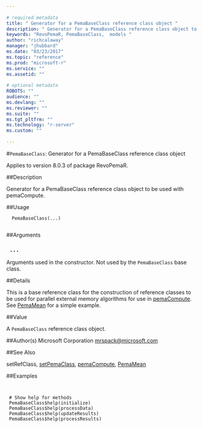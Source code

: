 ```yaml
--- 
 
# required metadata 
title: " Generator for a PemaBaseClass reference class object " 
description: " Generator for a PemaBaseClass reference class object to be used with pemaCompute. " 
keywords: "RevoPemaR, PemaBaseClass,  models " 
author: "richcalaway" 
manager: "jhubbard" 
ms.date: "03/23/2017" 
ms.topic: "reference" 
ms.prod: "microsoft-r" 
ms.service: "" 
ms.assetid: "" 
 
# optional metadata 
ROBOTS: "" 
audience: "" 
ms.devlang: "" 
ms.reviewer: "" 
ms.suite: "" 
ms.tgt_pltfrm: "" 
ms.technology: "r-server" 
ms.custom: "" 
 
--- 
```

 
 
 #`PemaBaseClass`:  Generator for a PemaBaseClass reference class object 

 Applies to version 8.0.3 of package RevoPemaR.
 
 ##Description
 
Generator for a PemaBaseClass reference class object to be used with pemaCompute.
 
 
 ##Usage

```   
  PemaBaseClass(...)
 
```
 
 
 ##Arguments

   
    
 ### ` ...`
  Arguments used in the constructor. Not used by the `PemaBaseClass` base class.  
  
 
 
 ##Details
 
This is a base reference class for the construction of reference classes
to be used for parallel external memory algorithms for use in
[pemaCompute](pemaCompute.md). See [PemaMean](PemaMean.md) for a simple
example.
 
 
 ##Value
 
A `PemaBaseClass` reference class object.
 
 
 ##Author(s)
 Microsoft Corporation [mrspack@microsoft.com](mrspack@microsoft.com)
 
 
 
 
 ##See Also
 
setRefClass,
[setPemaClass](setPemaClass.md),
[pemaCompute](pemaCompute.md),
[PemaMean](PemaMean.md)
   
 
 ##Examples

 ```
   
  
  # Show help for methods
  PemaBaseClass$help(initialize)
  PemaBaseClass$help(processData)
  PemaBaseClass$help(updateResults)
  PemaBaseClass$help(processResults)
  
 
```
 
 
 
 
